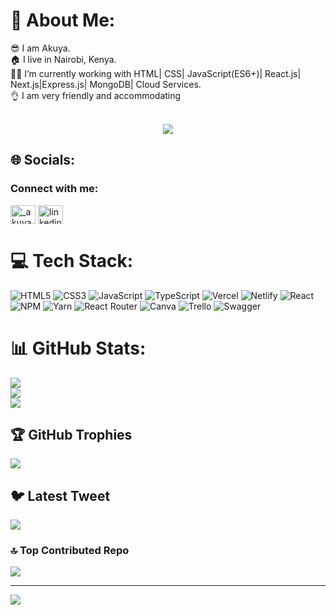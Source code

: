 # 💫 About Me:
😎 I am Akuya.<br>🏠 I live in Nairobi, Kenya.<br>👨‍💻 I’m currently working with HTML| CSS| JavaScript(ES6+)| React.js| Next.js|Express.js| MongoDB| Cloud Services.<br>👌 I am very friendly and accommodating<br><br>  

<p align="center">
  <img src="https://readme-typing-svg.herokuapp.com?font=Helvetica&size=28&duration=6500&color=0B3B8E&center=true&vCenter=true&width=450&lines=Full Stack+Developer...+;Building!+Learning!+%F0%9F%92%A1">
</p>


## 🌐 Socials:
<h3 align="left">Connect with me:</h3>
<p align="left">
<a href="https://twitter.com/_akuyaesekon" target="blank"><img align="center" src="https://raw.githubusercontent.com/rahuldkjain/github-profile-readme-generator/master/src/images/icons/Social/twitter.svg" alt="_akuyaesekon" height="30" width="40" /></a>
<a href="https://linkedin.com/in/linkedin.com/akuyaesekon/" target="blank"><img align="center" src="https://raw.githubusercontent.com/rahuldkjain/github-profile-readme-generator/master/src/images/icons/Social/linked-in-alt.svg" alt="linkedin.com/akuyaesekon/" height="30" width="40" /></a>
</p>

# 💻 Tech Stack:
![HTML5](https://img.shields.io/badge/html5-%23E34F26.svg?style=for-the-badge&logo=html5&logoColor=white) ![CSS3](https://img.shields.io/badge/css3-%231572B6.svg?style=for-the-badge&logo=css3&logoColor=white) ![JavaScript](https://img.shields.io/badge/javascript-%23323330.svg?style=for-the-badge&logo=javascript&logoColor=%23F7DF1E) ![TypeScript](https://img.shields.io/badge/typescript-%23007ACC.svg?style=for-the-badge&logo=typescript&logoColor=white) ![Vercel](https://img.shields.io/badge/vercel-%23000000.svg?style=for-the-badge&logo=vercel&logoColor=white) ![Netlify](https://img.shields.io/badge/netlify-%23000000.svg?style=for-the-badge&logo=netlify&logoColor=#00C7B7) ![React](https://img.shields.io/badge/react-%2320232a.svg?style=for-the-badge&logo=react&logoColor=%2361DAFB) ![NPM](https://img.shields.io/badge/NPM-%23000000.svg?style=for-the-badge&logo=npm&logoColor=white) ![Yarn](https://img.shields.io/badge/yarn-%232C8EBB.svg?style=for-the-badge&logo=yarn&logoColor=white) ![React Router](https://img.shields.io/badge/React_Router-CA4245?style=for-the-badge&logo=react-router&logoColor=white) ![Canva](https://img.shields.io/badge/Canva-%2300C4CC.svg?style=for-the-badge&logo=Canva&logoColor=white) ![Trello](https://img.shields.io/badge/Trello-%23026AA7.svg?style=for-the-badge&logo=Trello&logoColor=white) ![Swagger](https://img.shields.io/badge/-Swagger-%23Clojure?style=for-the-badge&logo=swagger&logoColor=white)
# 📊 GitHub Stats:
![](https://github-readme-stats.vercel.app/api?username=akuyaesekon&theme=dark&hide_border=true&include_all_commits=true&count_private=true)<br/>
![](https://github-readme-streak-stats.herokuapp.com/?user=akuyaesekon&theme=dark&hide_border=true)<br/>
![](https://github-readme-stats.vercel.app/api/top-langs/?username=akuyaesekon&theme=dark&hide_border=true&include_all_commits=true&count_private=true&layout=compact)

## 🏆 GitHub Trophies
![](https://github-profile-trophy.vercel.app/?username=akuyaesekon&theme=radical&no-frame=false&no-bg=true&margin-w=4)

## 🐦 Latest Tweet
[![](https://gtce.itsvg.in/api?username=_akuyaesekon)](https://github.com/VishwaGauravIn/github-twitter-card-embed)

### 🔝 Top Contributed Repo
![](https://github-contributor-stats.vercel.app/api?username=akuyaesekon&limit=5&theme=dark&combine_all_yearly_contributions=true)

---
[![](https://visitcount.itsvg.in/api?id=akuyaesekon-tech&icon=0&color=0)](https://visitcount.itsvg.in)

<!-- Proudly created with GPRM ( https://gprm.itsvg.in ) -->

